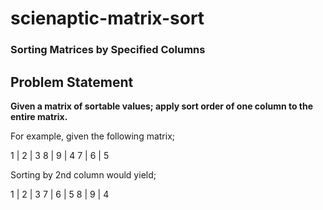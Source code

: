# scienaptic-matrix-sort
### Sorting Matrices by Specified Columns

## Problem Statement
**Given a matrix of sortable values; apply sort order of one column to the entire matrix.**

For example, given the following matrix;

1 | 2 | 3
8 | 9 | 4
7 | 6 | 5

Sorting by 2nd column would yield;

1 | 2 | 3
7 | 6 | 5
8 | 9 | 4

